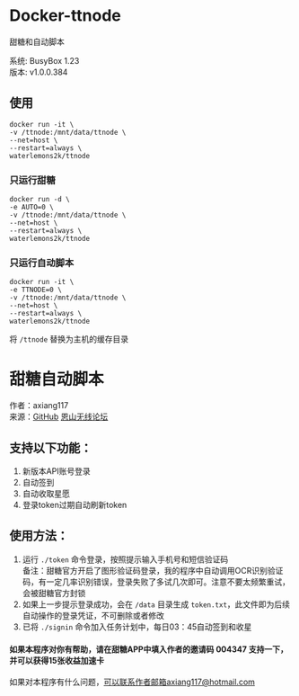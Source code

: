 # Docker-ttnode
甜糖和自动脚本

系统: BusyBox 1.23  
版本: v1.0.0.384
## 使用
```
docker run -it \
-v /ttnode:/mnt/data/ttnode \
--net=host \
--restart=always \
waterlemons2k/ttnode
```
### 只运行甜糖
```
docker run -d \
-e AUTO=0 \
-v /ttnode:/mnt/data/ttnode \
--net=host \
--restart=always \
waterlemons2k/ttnode
```
### 只运行自动脚本
```
docker run -it \
-e TTNODE=0 \
-v /ttnode:/mnt/data/ttnode \
--net=host \
--restart=always \
waterlemons2k/ttnode
```
将 `/ttnode` 替换为主机的缓存目录

# 甜糖自动脚本
作者：axiang117  
来源：[GitHub](https://github.com/axiang117/ttnode-auto) [恩山无线论坛](https://www.right.com.cn/forum/forum.php?mod=viewthread&tid=8259846)

## 支持以下功能：
1. 新版本API账号登录
2. 自动签到
3. 自动收取星愿
4. 登录token过期自动刷新token  


## 使用方法：
1. 运行 `./token` 命令登录，按照提示输入手机号和短信验证码  
   备注：甜糖官方开启了图形验证码登录，我的程序中自动调用OCR识别验证码，有一定几率识别错误，登录失败了多试几次即可。注意不要太频繁重试，会被甜糖官方封锁
2. 如果上一步提示登录成功，会在 `/data` 目录生成 `token.txt`，此文件即为后续自动操作的登录凭证，不可删除或者修改
3. 已将 `./signin` 命令加入任务计划中，每日03：45自动签到和收星  


#### 如果本程序对你有帮助，请在甜糖APP中填入作者的邀请码 004347 支持一下，并可以获得15张收益加速卡


如果对本程序有什么问题，可以联系作者邮箱axiang117@hotmail.com